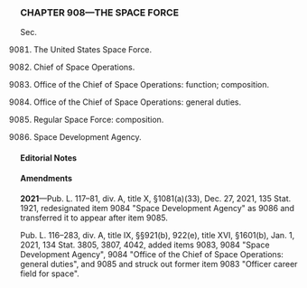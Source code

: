 ### **CHAPTER 908—THE SPACE FORCE** ###

Sec.

9081. The United States Space Force.

9082. Chief of Space Operations.

9083. Office of the Chief of Space Operations: function; composition.

9084. Office of the Chief of Space Operations: general duties.

9085. Regular Space Force: composition.

9086. Space Development Agency.

#### **Editorial Notes** ####

#### Amendments ####

**2021**—Pub. L. 117–81, div. A, title X, §1081(a)(33), Dec. 27, 2021, 135 Stat. 1921, redesignated item 9084 "Space Development Agency" as 9086 and transferred it to appear after item 9085.

Pub. L. 116–283, div. A, title IX, §§921(b), 922(e), title XVI, §1601(b), Jan. 1, 2021, 134 Stat. 3805, 3807, 4042, added items 9083, 9084 "Space Development Agency", 9084 "Office of the Chief of Space Operations: general duties", and 9085 and struck out former item 9083 "Officer career field for space".